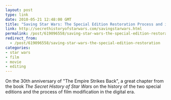 ```yaml
---
layout: post
type: link
date: 2010-05-21 12:48:00 GMT
title: "Saving Star Wars: The Special Edition Restoration Process and its Changing Physicality"
link: http://secrethistoryofstarwars.com/savingstarwars.html
permalink: /post/619096558/saving-star-wars-the-special-edition-restoration
redirect_from: 
  - /post/619096558/saving-star-wars-the-special-edition-restoration
categories:
- star wars
- film
- movie
- editing
---
```

On the 30th anniversary of "The Empire Strikes Back", a great chapter from the book <i>The Secret History of Star Wars</i> on the history of the two special editions and the process of film modification in the digital era. 